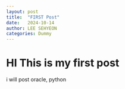 ```yaml
---
layout: post
title:  "FIRST Post"
date:   2024-10-14
author: LEE SEHYEON
categories: Dummy
---
```


# HI This is my first post

i will post oracle, python 



